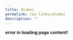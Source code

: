 ```yaml
---
title: Alumni
permalink: /ez-links/alumni
description: ""
---
```

**error in loading page content!**